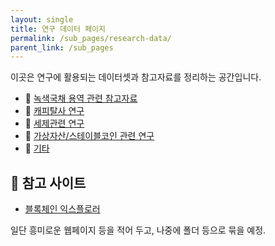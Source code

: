 ```yaml
---
layout: single
title: 연구 데이터 페이지
permalink: /sub_pages/research-data/
parent_link: /sub_pages
---
```


이곳은 연구에 활용되는 데이터셋과 참고자료를 정리하는 공간입니다.

- 📁 [녹색국채 용역 관련 참고자료](/sub_pages/research-data/녹색국채_용역/)
- 📁 [캐피탈사 연구](/sub_pages/research-data/개소세_캐피탈)
- 📁 [세제관련 연구](/sub_pages/research-data/세제관련)
- 📁 [가상자산/스테이블코인 관련 연구](/sub_pages/research-data/가상자산)
- 📁 [기타](/sub_pages/research-data/기타)

## 🔗 참고 사이트
- [블록체인 익스플로러](https://www.blockchain.com/explorer)

일단 흥미로운 웹페이지 등을 적어 두고, 나중에 폴더 등으로 묶을 예정.